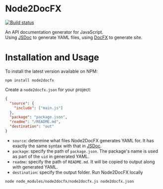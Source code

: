 # Node2DocFX
[![Build status](https://ci.appveyor.com/api/projects/status/qdyinuwxa7gmowqe/branch/master?svg=true)](https://ci.appveyor.com/project/superyyrrzz/node2docfx/branch/master)

An API documentation generator for JavaScript.  
Using [JSDoc](http://usejsdoc.org/) to generate YAML files, using [DocFX](http://dotnet.github.io/docfx/) to generate site.

# Installation and Usage
To install the latest version available on NPM:
```
npm install node2docfx
```
Create a `node2docfx.json` for your project:
```json
{
  "source": {
    "include": ["main.js"]
  },
  "package": "package.json",
  "readme": "/README.md",
  "destination": "out"
}
```
* `source`: determine what files Node2DocFX generates YAML for. It has exactly the same syntax with that in [JSDoc](http://usejsdoc.org/about-configuring-jsdoc.html#specifying-input-files).
* `package`: specify the path of `package.json`. The package's name is used as part of the `uid` in generated YAML.
* `readme`: specify the path of `README.md`. It will be copied to output along with generated YAML.
* `destination`: specify the output folder.
Run Node2DocFX locally
```
node node_modules/node2docfx/node2docfx.js node2docfx.json
```
